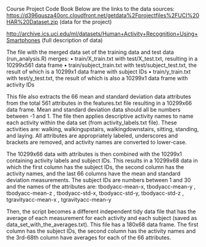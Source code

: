 Course Project Code Book
Below are the links to the data sources:
https://d396qusza40orc.cloudfront.net/getdata%2Fprojectfiles%2FUCI%20HAR%20Dataset.zip (data for the project)

http://archive.ics.uci.edu/ml/datasets/Human+Activity+Recognition+Using+Smartphones (full description of data) 

The file with the merged data set of the training data and test data (run_analysis.R) merges:
•	train/X_train.txt with test/X_test.txt, resulting in a 10299x561 data frame 
•	train/subject_train.txt with test/subject_test.txt, the result of which is a 10299x1 data frame with subject IDs
•	train/y_train.txt with test/y_test.txt, the result of which is also a 10299x1 data frame with activity IDs

This file also extracts the 66 mean and standard deviation data attributes from the total 561 attributes in the features.txt file resulting in a 10299x66 data frame. Mean and standard deviation data should all be numbers between -1 and 1. 
The file then applies descriptive activity names to name each activity within the data set (from activity_labels.txt file). These activities are: walking, walkingupstairs, walkingdownstairs, sitting, standing, and laying. All attributes are appropriately labeled, underscores and brackets are removed, and activity names are converted to lower-case. 

The 10299x66 data with attributes is then combined with the 10299x1 containing activity labels and subject IDs. This results in a 10299x68 data in which the first column has the subject IDs, the second column has the activity names, and the last 66 columns have the mean and standard deviation measurements.  The subject IDs are numbers between 1 and 30 and the names of the attributes are:  tbodyacc-mean-x, tbodyacc-mean-y , tbodyacc-mean-z , tbodyacc-std-x, tbodyacc-std-y, tbodyacc-std-z , tgravityacc-mean-x , tgravityacc-mean-y

Then, the script becomes a different independent tidy data file that has the average of each measurement for each activity and each subject (saved as data_set_with_the_averages.txt). This file has a 180x68 data frame. The first column has the subject IDs, the second column has the activity names and the 3rd-68th column have averages for each of the 66 attributes. 

